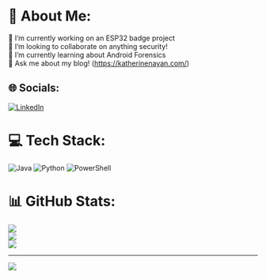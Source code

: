 # 💫 About Me:
🔭 I’m currently working on an ESP32 badge project<br>👯 I’m looking to collaborate on anything security!<br>🌱 I’m currently learning about Android Forensics<br>💬 Ask me about my blog! (https://katherinenayan.com/)<br>


## 🌐 Socials:
[![LinkedIn](https://img.shields.io/badge/LinkedIn-%230077B5.svg?logo=linkedin&logoColor=white)](https://linkedin.com/in/katherinenayan) 

# 💻 Tech Stack:
![Java](https://img.shields.io/badge/java-%23ED8B00.svg?style=for-the-badge&logo=openjdk&logoColor=white) ![Python](https://img.shields.io/badge/python-3670A0?style=for-the-badge&logo=python&logoColor=ffdd54) ![PowerShell](https://img.shields.io/badge/PowerShell-%235391FE.svg?style=for-the-badge&logo=powershell&logoColor=white)
# 📊 GitHub Stats:
![](https://github-readme-stats.vercel.app/api?username=katnayan&theme=nightowl&hide_border=false&include_all_commits=false&count_private=false)<br/>
![](https://github-readme-streak-stats.herokuapp.com/?user=katnayan&theme=nightowl&hide_border=false)<br/>
![](https://github-readme-stats.vercel.app/api/top-langs/?username=katnayan&theme=nightowl&hide_border=false&include_all_commits=false&count_private=false&layout=compact)

---
[![](https://visitcount.itsvg.in/api?id=katnayan&icon=0&color=0)](https://visitcount.itsvg.in)

<!-- Proudly created with GPRM ( https://gprm.itsvg.in ) -->
